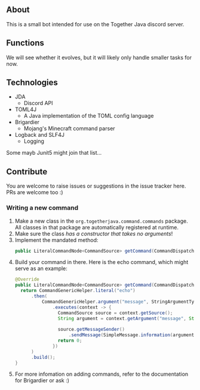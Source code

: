 ## About

This is a small bot intended for use on the Together Java discord server.

## Functions

We will see whether it evolves, but it will likely only handle smaller tasks for now.

## Technologies

* JDA
  * Discord API
* TOML4J
  * A Java implementation of the TOML config language
* Brigardier
  * Mojang's Minecraft command parser
* Logback and SLF4J
  * Logging

Some mayb Junit5 might join that list…

## Contribute

You are welcome to raise issues or suggestions in the issue tracker here.
PRs are welcome too :)

### Writing a new command
1. Make a new class in the `org.togetherjava.command.commands` package.
  All classes in that package are automatically registered at runtime.
2. Make sure the class *has a constructor that takes no arguments*!
3. Implement the mandated method:
   ```java
   public LiteralCommandNode<CommandSource> getCommand(CommandDispatcher<CommandSource> dispatcher) {
   ```
4. Build your command in there. Here is the echo command, which might serve as an example:
   ```java
   @Override
   public LiteralCommandNode<CommandSource> getCommand(CommandDispatcher<CommandSource> dispatcher) {
     return CommandGenericHelper.literal("echo")
         .then(
             CommandGenericHelper.argument("message", StringArgumentType.greedyString())
                 .executes(context -> {
                   CommandSource source = context.getSource();
                   String argument = context.getArgument("message", String.class);
 
                   source.getMessageSender()
                       .sendMessage(SimpleMessage.information(argument), source.getChannel());
                   return 0;
                 })
         )
         .build();
   }
   ```
5. For more infomation on adding commands, refer to the documentation for Brigardier or ask :)
